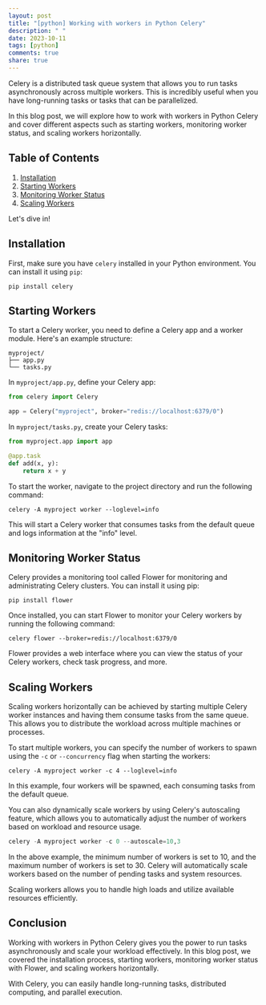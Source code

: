 ```yaml
---
layout: post
title: "[python] Working with workers in Python Celery"
description: " "
date: 2023-10-11
tags: [python]
comments: true
share: true
---
```


Celery is a distributed task queue system that allows you to run tasks asynchronously across multiple workers. This is incredibly useful when you have long-running tasks or tasks that can be parallelized.

In this blog post, we will explore how to work with workers in Python Celery and cover different aspects such as starting workers, monitoring worker status, and scaling workers horizontally.

## Table of Contents
1. [Installation](#installation)
2. [Starting Workers](#starting-workers)
3. [Monitoring Worker Status](#monitoring-worker-status)
4. [Scaling Workers](#scaling-workers)

Let's dive in!

## Installation <a name="installation"></a>

First, make sure you have `celery` installed in your Python environment. You can install it using `pip`:

```shell
pip install celery
```

## Starting Workers <a name="starting-workers"></a>

To start a Celery worker, you need to define a Celery app and a worker module. Here's an example structure:

```
myproject/
├── app.py
└── tasks.py
```

In `myproject/app.py`, define your Celery app:

```python
from celery import Celery

app = Celery("myproject", broker="redis://localhost:6379/0")
```

In `myproject/tasks.py`, create your Celery tasks:

```python
from myproject.app import app

@app.task
def add(x, y):
    return x + y
```

To start the worker, navigate to the project directory and run the following command:

```shell
celery -A myproject worker --loglevel=info
```

This will start a Celery worker that consumes tasks from the default queue and logs information at the "info" level.

## Monitoring Worker Status <a name="monitoring-worker-status"></a>

Celery provides a monitoring tool called Flower for monitoring and administrating Celery clusters. You can install it using pip:

```shell
pip install flower
```

Once installed, you can start Flower to monitor your Celery workers by running the following command:

```shell
celery flower --broker=redis://localhost:6379/0
```

Flower provides a web interface where you can view the status of your Celery workers, check task progress, and more.

## Scaling Workers <a name="scaling-workers"></a>

Scaling workers horizontally can be achieved by starting multiple Celery worker instances and having them consume tasks from the same queue. This allows you to distribute the workload across multiple machines or processes.

To start multiple workers, you can specify the number of workers to spawn using the `-c` or `--concurrency` flag when starting the workers:

```shell
celery -A myproject worker -c 4 --loglevel=info
```

In this example, four workers will be spawned, each consuming tasks from the default queue.

You can also dynamically scale workers by using Celery's autoscaling feature, which allows you to automatically adjust the number of workers based on workload and resource usage.

```python
celery -A myproject worker -c 0 --autoscale=10,3
```

In the above example, the minimum number of workers is set to 10, and the maximum number of workers is set to 30. Celery will automatically scale workers based on the number of pending tasks and system resources.

Scaling workers allows you to handle high loads and utilize available resources efficiently.

## Conclusion

Working with workers in Python Celery gives you the power to run tasks asynchronously and scale your workload effectively. In this blog post, we covered the installation process, starting workers, monitoring worker status with Flower, and scaling workers horizontally.

With Celery, you can easily handle long-running tasks, distributed computing, and parallel execution.
